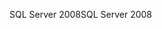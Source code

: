 <span data-ttu-id="8db81-101">SQL Server 2008</span><span class="sxs-lookup"><span data-stu-id="8db81-101">SQL Server 2008</span></span>